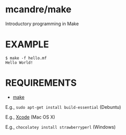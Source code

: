 # mcandre/make

Introductory programming in Make

# EXAMPLE

```
$ make -f hello.mf
Hello World!
```

# REQUIREMENTS

* [make](https://www.gnu.org/software/make/)

E.g., `sudo apt-get install build-essential` (Debuntu)

E.g., [Xcode](https://developer.apple.com/xcode/) (Mac OS X)

E.g., `chocolatey install strawberryperl` (Windows)
